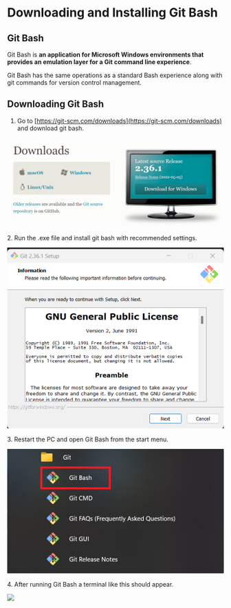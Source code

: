 # Downloading and  Installing Git Bash

## Git Bash

Git Bash is **an application for Microsoft Windows environments that provides an emulation layer for a Git command line experience**.

Git Bash has the same operations as a standard Bash experience along with git commands for version control management.

## Downloading Git Bash

1. Go to  [https://git-scm.com/downloads](https://git-scm.com/downloads) and download git bash.

![](<../.gitbook/assets/Screenshot 2022-06-14 205318.png>)

2\. Run the .exe file and install git bash with recommended settings.

![](<../.gitbook/assets/Screenshot 2022-06-14 222601.png>)

3\. Restart the PC and open Git Bash from the start menu.

![](<../.gitbook/assets/Screenshot 2022-06-14 230533.png>)

4\. After running Git Bash a terminal like this should appear.

![](../.gitbook/assets/283905378\_1035447413741425\_1852690706304996329\_n.png)
